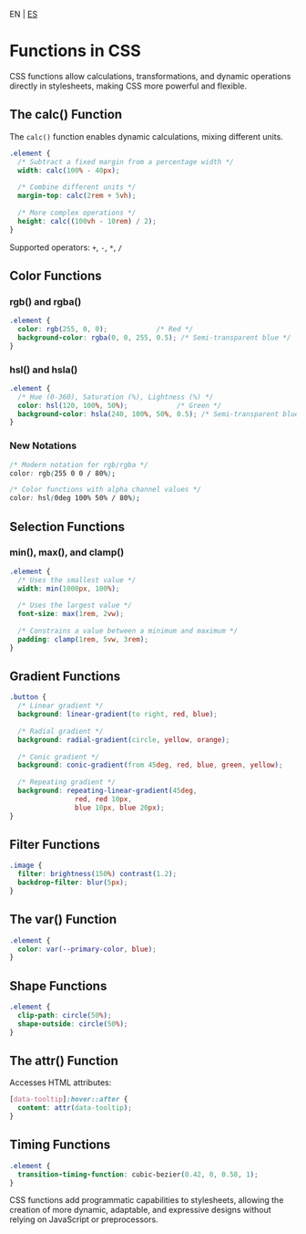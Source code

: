 <!-- MULTILANGUAJE MENU START -->
EN | [ES](https://lckpig.gitbook.io/es-practical-dev-handbook/css/advanced/functions)
<!-- MULTILANGUAJE MENU END -->

# Functions in CSS

CSS functions allow calculations, transformations, and dynamic operations directly in stylesheets, making CSS more powerful and flexible.

## The calc() Function

The `calc()` function enables dynamic calculations, mixing different units.

```css
.element {
  /* Subtract a fixed margin from a percentage width */
  width: calc(100% - 40px);
  
  /* Combine different units */
  margin-top: calc(2rem + 5vh);
  
  /* More complex operations */
  height: calc((100vh - 10rem) / 2);
}
```

Supported operators: `+`, `-`, `*`, `/`

## Color Functions

### rgb() and rgba()

```css
.element {
  color: rgb(255, 0, 0);            /* Red */
  background-color: rgba(0, 0, 255, 0.5); /* Semi-transparent blue */
}
```

### hsl() and hsla()

```css
.element {
  /* Hue (0-360), Saturation (%), Lightness (%) */
  color: hsl(120, 100%, 50%);            /* Green */
  background-color: hsla(240, 100%, 50%, 0.5); /* Semi-transparent blue */
}
```

### New Notations

```css
/* Modern notation for rgb/rgba */
color: rgb(255 0 0 / 80%);

/* Color functions with alpha channel values */
color: hsl(0deg 100% 50% / 80%);
```

## Selection Functions

### min(), max(), and clamp()

```css
.element {
  /* Uses the smallest value */
  width: min(1000px, 100%);
  
  /* Uses the largest value */
  font-size: max(1rem, 2vw);
  
  /* Constrains a value between a minimum and maximum */
  padding: clamp(1rem, 5vw, 3rem);
}
```

## Gradient Functions

```css
.button {
  /* Linear gradient */
  background: linear-gradient(to right, red, blue);
  
  /* Radial gradient */
  background: radial-gradient(circle, yellow, orange);
  
  /* Conic gradient */
  background: conic-gradient(from 45deg, red, blue, green, yellow);
  
  /* Repeating gradient */
  background: repeating-linear-gradient(45deg, 
                red, red 10px, 
                blue 10px, blue 20px);
}
```

## Filter Functions

```css
.image {
  filter: brightness(150%) contrast(1.2);
  backdrop-filter: blur(5px);
}
```

## The var() Function

```css
.element {
  color: var(--primary-color, blue);
}
```

## Shape Functions

```css
.element {
  clip-path: circle(50%);
  shape-outside: circle(50%);
}
```

## The attr() Function

Accesses HTML attributes:

```css
[data-tooltip]:hover::after {
  content: attr(data-tooltip);
}
```

## Timing Functions

```css
.element {
  transition-timing-function: cubic-bezier(0.42, 0, 0.58, 1);
}
```

CSS functions add programmatic capabilities to stylesheets, allowing the creation of more dynamic, adaptable, and expressive designs without relying on JavaScript or preprocessors. 
